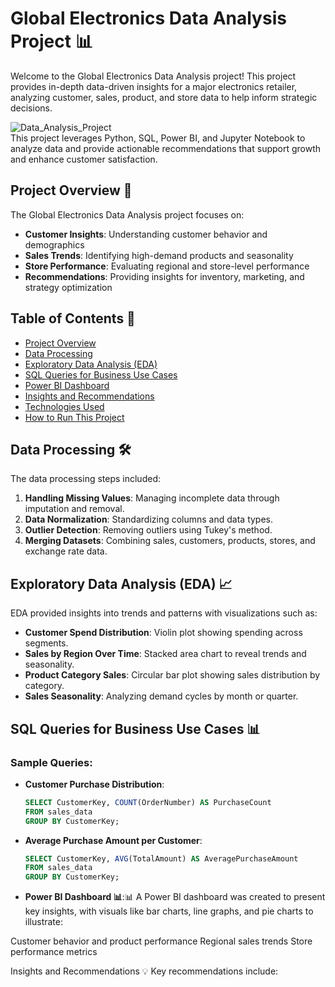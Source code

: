 # Global Electronics Data Analysis Project 📊

Welcome to the Global Electronics Data Analysis project! This project provides in-depth data-driven insights for a major electronics retailer, analyzing customer, sales, product, and store data to help inform strategic decisions.

![Data_Analysis_Project](https://img.shields.io/badge/INTRODUCTION-blue)  
This project leverages Python, SQL, Power BI, and Jupyter Notebook to analyze data and provide actionable recommendations that support growth and enhance customer satisfaction.

## Project Overview 🚀
The Global Electronics Data Analysis project focuses on:
- **Customer Insights**: Understanding customer behavior and demographics
- **Sales Trends**: Identifying high-demand products and seasonality
- **Store Performance**: Evaluating regional and store-level performance
- **Recommendations**: Providing insights for inventory, marketing, and strategy optimization

## Table of Contents 📑
- [Project Overview](#project-overview-🚀)
- [Data Processing](#data-processing-🛠️)
- [Exploratory Data Analysis (EDA)](#exploratory-data-analysis-eda-📈)
- [SQL Queries for Business Use Cases](#sql-queries-for-business-use-cases-📊)
- [Power BI Dashboard](#power-bi-dashboard-📊)
- [Insights and Recommendations](#insights-and-recommendations-💡)
- [Technologies Used](#technologies-used-🖥️)
- [How to Run This Project](#how-to-run-this-project-⚙️)

## Data Processing 🛠️
The data processing steps included:
1. **Handling Missing Values**: Managing incomplete data through imputation and removal.
2. **Data Normalization**: Standardizing columns and data types.
3. **Outlier Detection**: Removing outliers using Tukey's method.
4. **Merging Datasets**: Combining sales, customers, products, stores, and exchange rate data.

## Exploratory Data Analysis (EDA) 📈
EDA provided insights into trends and patterns with visualizations such as:
- **Customer Spend Distribution**: Violin plot showing spending across segments.
- **Sales by Region Over Time**: Stacked area chart to reveal trends and seasonality.
- **Product Category Sales**: Circular bar plot showing sales distribution by category.
- **Sales Seasonality**: Analyzing demand cycles by month or quarter.

## SQL Queries for Business Use Cases 📊
### Sample Queries:
- **Customer Purchase Distribution**:
   ```sql
   SELECT CustomerKey, COUNT(OrderNumber) AS PurchaseCount
   FROM sales_data
   GROUP BY CustomerKey;

- **Average Purchase Amount per Customer**:
   ```sql
   SELECT CustomerKey, AVG(TotalAmount) AS AveragePurchaseAmount
   FROM sales_data
   GROUP BY CustomerKey;

- **Power BI Dashboard 📊**:📊
A Power BI dashboard was created to present key insights, with visuals like bar charts, line graphs, and pie charts to illustrate:

Customer behavior and product performance
Regional sales trends
Store performance metrics

Insights and Recommendations 💡
Key recommendations include:

